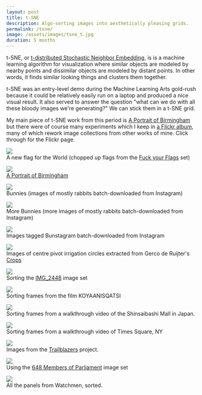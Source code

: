 ```yaml
---
layout: post
title: t-SNE
description: Algo-sorting images into aesthetically pleasing grids.
permalink: /tsne/
image: /assets/images/tsne_t.jpg
duration: 5 months
---
```


t-SNE, or [t-distributed Stochastic Neighbor Embedding](https://en.wikipedia.org/wiki/T-distributed_stochastic_neighbor_embedding), is is a machine learning algorithm for visualization where similar objects are modeled by nearby points and dissimilar objects are modeled by distant points. In other words, it finds similar looking things and clusters them together. 

t-SNE was an entry-level demo during the Machine Learning Arts gold-rush because it could be relatively easily run on a laptop and produced a nice visual result. It also served to answer the question "what can we do with all these bloody images we're generating?" We can stick them in a t-SNE grid. 

My main piece of t-SNE work from this period is [A Portrait of Birmingham](https://art.peteashton.com/portrait-bham) but there were of course many experiments which I keep in [a Flickr album](https://www.flickr.com/photos/peteashton/albums/72157673603497335), many of which rework image collections from other works of mine. Click through for the Flickr page.

[![](/assets/images/t-SNE/A_new_flag_for_the_World.jpg)](https://www.flickr.com/photos/peteashton/32161621595/in/album-72157673603497335/)  
A new flag for the World (chopped up flags from the [Fuck your Flags](https://art.peteashton.com/fuck-your-flags/) set)

[![](/assets/images/t-SNE/A_portrait_of_Birmingham.jpg)](https://www.flickr.com/photos/peteashton/29516062116/in/album-72157673603497335/)  
[A Portrait of Birmingham](https://art.peteashton.com/portrait-bham)

[![](/assets/images/t-SNE/Bunnies_t-SNE.jpg)](https://www.flickr.com/photos/peteashton/48561437086/in/album-72157673603497335/)  
Bunnies (images of mostly rabbits batch-downloaded from Instagram)  

[![](/assets/images/t-SNE/More_Bunnies_t-SNE.jpg)](https://www.flickr.com/photos/peteashton/48561577382/in/album-72157673603497335/)  
More Bunnies (more images of mostly rabbits batch-downloaded from Instagram) 

[![](/assets/images/t-SNE/Bunstagram_tagged_images_t-SNE_photos.jpg)](https://www.flickr.com/photos/peteashton/48561415736/in/album-72157673603497335/)  
Images tagged Bunstagram batch-downloaded from Instagram

[![](/assets/images/t-SNE/Crop_irrigation_circles_t-SNE.jpg)](https://www.flickr.com/photos/peteashton/48561554132/in/album-72157673603497335/)  
Images of centre pivot irrigation circles extracted from Gerco de Ruijter's [Crops](https://vimeo.com/36777982)

[![](/assets/images/t-SNE/IMG2448_t-SNE.jpg)](https://www.flickr.com/photos/peteashton/48561570662/in/album-72157673603497335/)  
Sorting the [IMG_2448](https://art.peteashton.com/IMG_4228) image set

[![](/assets/images/t-SNE/KOYAANISQATSI_t-SNE.jpg)](https://www.flickr.com/photos/peteashton/29758040126/in/album-72157673603497335/)  
Sorting frames from the film KOYAANISQATSI

[![](/assets/images/t-SNE/Shinsaibashi_Mall.jpg)](https://www.flickr.com/photos/peteashton/30223681011/in/album-72157673603497335/)  
Sorting frames from a walkthrough video of the Shinsaibashi Mall in Japan. 

[![](/assets/images/t-SNE/Times_Square_NY_t-SNE.jpg)](https://www.flickr.com/photos/peteashton/48561585512/in/album-72157673603497335/)  
Sorting frames from a walkthrough video of Times Square, NY

[![](/assets/images/t-SNE/Traiblazers_t-SNE.jpg)](https://www.flickr.com/photos/peteashton/29794157595/in/album-72157673603497335/)  
Images from the [Trailblazers](https://art.peteashton.com/trailblazers/) project.

[![](/assets/images/t-SNE/UK_MPs_t-SNE.jpg)](https://www.flickr.com/photos/peteashton/48561436636/in/album-72157673603497335/)  
Using the [648 Members of Parliament](https://art.peteashton.com/648-MPs/) image set

[![](/assets/images/t-SNE/Watchmen_t-SNE.jpg)](https://www.flickr.com/photos/peteashton/48561453406/in/album-72157673603497335/)  
All the panels from Watchmen, sorted. 




